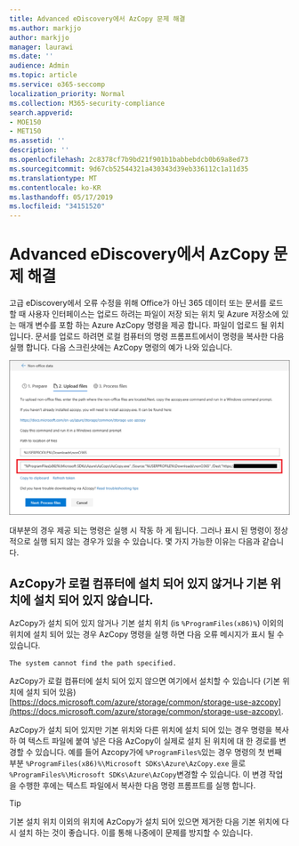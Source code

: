 ```yaml
---
title: Advanced eDiscovery에서 AzCopy 문제 해결
ms.author: markjjo
author: markjjo
manager: laurawi
ms.date: ''
audience: Admin
ms.topic: article
ms.service: o365-seccomp
localization_priority: Normal
ms.collection: M365-security-compliance
search.appverid:
- MOE150
- MET150
ms.assetid: ''
description: ''
ms.openlocfilehash: 2c8378cf7b9bd21f901b1babbebdcb0b69a8ed73
ms.sourcegitcommit: 9d67cb52544321a430343d39eb336112c1a11d35
ms.translationtype: MT
ms.contentlocale: ko-KR
ms.lasthandoff: 05/17/2019
ms.locfileid: "34151520"
---
```

# <a name="troubleshoot-azcopy-in-advanced-ediscovery"></a>Advanced eDiscovery에서 AzCopy 문제 해결

고급 eDiscovery에서 오류 수정을 위해 Office가 아닌 365 데이터 또는 문서를 로드할 때 사용자 인터페이스는 업로드 하려는 파일이 저장 되는 위치 및 Azure 저장소에 있는 매개 변수를 포함 하는 Azure AzCopy 명령을 제공 합니다. 파일이 업로드 될 위치입니다. 문서를 업로드 하려면 로컬 컴퓨터의 명령 프롬프트에서이 명령을 복사한 다음 실행 합니다.  다음 스크린샷에는 AzCopy 명령의 예가 나와 있습니다.

![Office 이외의 365 파일 업로드](../media/46ba68f6-af11-4e70-bb91-5fc7973516e3.png)

대부분의 경우 제공 되는 명령은 실행 시 작동 하 게 됩니다. 그러나 표시 된 명령이 정상적으로 실행 되지 않는 경우가 있을 수 있습니다. 몇 가지 가능한 이유는 다음과 같습니다.

## <a name="azcopy-isnt-installed-on-the-local-computer-or-its-not-installed-in-the-default-location"></a>AzCopy가 로컬 컴퓨터에 설치 되어 있지 않거나 기본 위치에 설치 되어 있지 않습니다.

AzCopy가 설치 되어 있지 않거나 기본 설치 위치 (is `%ProgramFiles(x86)%`) 이외의 위치에 설치 되어 있는 경우 AzCopy 명령을 실행 하면 다음 오류 메시지가 표시 될 수 있습니다.

    The system cannot find the path specified.

AzCopy가 로컬 컴퓨터에 설치 되어 있지 않으면 여기에서 설치할 수 있습니다 (기본 위치에 설치 되어 있음) [https://docs.microsoft.com/azure/storage/common/storage-use-azcopy](https://docs.microsoft.com/azure/storage/common/storage-use-azcopy).


AzCopy가 설치 되어 있지만 기본 위치와 다른 위치에 설치 되어 있는 경우 명령을 복사 하 여 텍스트 파일에 붙여 넣은 다음 AzCopy이 실제로 설치 된 위치에 대 한 경로를 변경할 수 있습니다. 예를 들어 Azcopy가에 `%ProgramFiles%`있는 경우 명령의 첫 번째 부분 `%ProgramFiles(x86)%\Microsoft SDKs\Azure\AzCopy.exe` 을로 `%ProgramFiles%\Microsoft SDKs\Azure\AzCopy`변경할 수 있습니다. 이 변경 작업을 수행한 후에는 텍스트 파일에서 복사한 다음 명령 프롬프트를 실행 합니다.

> [!TIP]
> 기본 설치 위치 이외의 위치에 AzCopy가 설치 되어 있으면 제거한 다음 기본 위치에 다시 설치 하는 것이 좋습니다. 이를 통해 나중에이 문제를 방지할 수 있습니다.